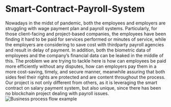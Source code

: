 # Smart-Contract-Payroll-System
Nowadays in the midst of pandemic, both the employees and employers
are struggling with wage payment plan and payroll systems. Particularly,
for those client-facing and project-based companies, the employees
have been finding it hard to be paid for services performed or minutes
of service, while the employers are considering to save cost with thirdparty
payroll agencies and result in delay of payment. In addition, both
the biometric data of employees and the company’s financial data can
be leaked in the middle of this. The problem we are trying to tackle here
is how can employees be paid more efficiently without any disputes, how
can employers pay them in a more cost-saving, timely, and secure
manner, meanwhile assuring that both sides feel their rights are
protected and are content throughout the process. Our project is not
only different from others, as it is leveraging the smart contract on salary
payment system, but also unique, since there has been no blockchain
project dealing with payroll issues.
![Business process flow example](https://user-images.githubusercontent.com/106794981/221376571-26adadbc-0f36-4299-9e15-622b523afea0.jpeg)
